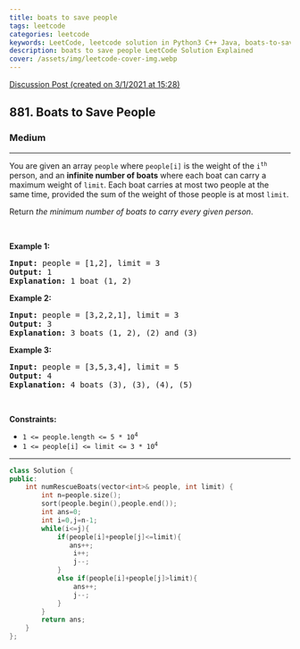 ```yaml
---
title: boats to save people
tags: leetcode
categories: leetcode
keywords: LeetCode, leetcode solution in Python3 C++ Java, boats-to-save-people solution
description: boats to save people LeetCode Solution Explained
cover: /assets/img/leetcode-cover-img.webp
---
```



[Discussion Post (created on 3/1/2021 at 15:28)](https://leetcode.com/problems/boats-to-save-people/discuss/1047775/Two-Pointers-or-C%2B%2B)  
<h2>881. Boats to Save People</h2><h3>Medium</h3><hr><div><p>You are given an array <code>people</code> where <code>people[i]</code> is the weight of the <code>i<sup>th</sup></code> person, and an <strong>infinite number of boats</strong> where each boat can carry a maximum weight of <code>limit</code>. Each boat carries at most two people at the same time, provided the sum of the weight of those people is at most <code>limit</code>.</p>

<p>Return <em>the minimum number of boats to carry every given person</em>.</p>

<p>&nbsp;</p>
<p><strong>Example 1:</strong></p>

<pre><strong>Input:</strong> people = [1,2], limit = 3
<strong>Output:</strong> 1
<strong>Explanation:</strong> 1 boat (1, 2)
</pre>

<p><strong>Example 2:</strong></p>

<pre><strong>Input:</strong> people = [3,2,2,1], limit = 3
<strong>Output:</strong> 3
<strong>Explanation:</strong> 3 boats (1, 2), (2) and (3)
</pre>

<p><strong>Example 3:</strong></p>

<pre><strong>Input:</strong> people = [3,5,3,4], limit = 5
<strong>Output:</strong> 4
<strong>Explanation:</strong> 4 boats (3), (3), (4), (5)
</pre>

<p>&nbsp;</p>
<p><strong>Constraints:</strong></p>

<ul>
	<li><code>1 &lt;= people.length &lt;= 5 * 10<sup>4</sup></code></li>
	<li><code>1 &lt;= people[i] &lt;= limit &lt;= 3 * 10<sup>4</sup></code></li>
</ul>
</div>

---




```cpp
class Solution {
public:
    int numRescueBoats(vector<int>& people, int limit) {
        int n=people.size();
        sort(people.begin(),people.end());
        int ans=0;
        int i=0,j=n-1;
        while(i<=j){
            if(people[i]+people[j]<=limit){
               ans++;
                i++;
                j--;
            }
            else if(people[i]+people[j]>limit){
                ans++;
                j--;
            }
        }
        return ans;
    }
};
```
